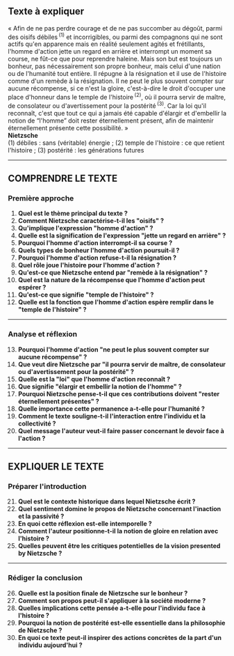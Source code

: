 ## Texte à expliquer

« Afin de ne pas perdre courage et de ne pas succomber au dégoût, parmi des oisifs débiles&#x202F;<sup>(1)</sup> et incorrigibles, ou parmi des compagnons qui ne sont actifs qu'en apparence mais en réalité seulement agités et frétillants, l'homme d'action jette un regard en arrière et interrompt un moment sa course, ne fût-ce que pour reprendre haleine. Mais son but est toujours un bonheur, pas nécessairement son propre bonheur, mais celui d'une nation ou de l'humanité tout entière. Il répugne à la résignation et il use de l'histoire comme d'un remède à la résignation. Il ne peut le plus souvent compter sur aucune récompense, si ce n'est la gloire, c'est-à-dire le droit d'occuper une place d'honneur dans le temple de l'histoire&#x202F;<sup>(2)</sup>, où il pourra servir de maître, de consolateur ou d'avertissement pour la postérité&#x202F;<sup>(3)</sup>. Car la loi qu'il reconnaît, c'est que tout ce qui a jamais été capable d'élargir et d'embellir la notion de “l'homme” doit rester éternellement présent, afin de maintenir éternellement présente cette possibilité. »<br/><b>Nietzsche</b><br/>(1) débiles : sans (véritable) énergie ; (2) temple de l'histoire : ce que retient l'histoire ; (3) postérité : les générations futures

---

## COMPRENDRE LE TEXTE

### Première approche

1. **Quel est le thème principal du texte ?**  
2. **Comment Nietzsche caractérise-t-il les "oisifs" ?**
3. **Qu'implique l'expression "homme d'action" ?**
4. **Quelle est la signification de l'expression "jette un regard en arrière" ?**
5. **Pourquoi l'homme d'action interrompt-il sa course ?**
6. **Quels types de bonheur l'homme d'action poursuit-il ?**
7. **Pourquoi l'homme d'action refuse-t-il la résignation ?**
8. **Quel rôle joue l'histoire pour l'homme d'action ?**
9. **Qu'est-ce que Nietzsche entend par "remède à la résignation" ?**
10. **Quel est la nature de la récompense que l'homme d'action peut espérer ?**
11. **Qu'est-ce que signifie "temple de l'histoire" ?**
12. **Quelle est la fonction que l'homme d'action espère remplir dans le "temple de l'histoire" ?**

---

### Analyse et réflexion

13. **Pourquoi l'homme d'action "ne peut le plus souvent compter sur aucune récompense" ?**
14. **Que veut dire Nietzsche par "il pourra servir de maître, de consolateur ou d'avertissement pour la postérité" ?**
15. **Quelle est la "loi" que l'homme d'action reconnaît ?**
16. **Que signifie "élargir et embellir la notion de l'homme" ?**
17. **Pourquoi Nietzsche pense-t-il que ces contributions doivent "rester éternellement présentes" ?**
18. **Quelle importance cette permanence a-t-elle pour l'humanité ?**
19. **Comment le texte souligne-t-il l'interaction entre l'individu et la collectivité ?**
20. **Quel message l'auteur veut-il faire passer concernant le devoir face à l'action ?**

---

## EXPLIQUER LE TEXTE

### Préparer l'introduction

21. **Quel est le contexte historique dans lequel Nietzsche écrit ?**
22. **Quel sentiment domine le propos de Nietzsche concernant l'inaction et la passivité ?**
23. **En quoi cette réflexion est-elle intemporelle ?**
24. **Comment l'auteur positionne-t-il la notion de gloire en relation avec l'histoire ?**
25. **Quelles peuvent être les critiques potentielles de la vision presented by Nietzsche ?**

---

### Rédiger la conclusion

26. **Quelle est la position finale de Nietzsche sur le bonheur ?**
27. **Comment son propos peut-il s'appliquer à la société moderne ?**
28. **Quelles implications cette pensée a-t-elle pour l'individu face à l'histoire ?**
29. **Pourquoi la notion de postérité est-elle essentielle dans la philosophie de Nietzsche ?**
30. **En quoi ce texte peut-il inspirer des actions concrètes de la part d'un individu aujourd'hui ?**